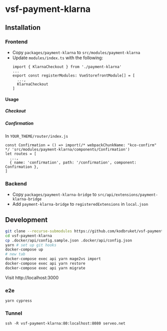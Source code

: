 # vsf-payment-klarna

## Installation

### Frontend

* Copy `packages/payment-klarna` to `src/modules/payment-klarna`
* Update `modules/index.ts` with the following:
  ```
  import { KlarnaCheckout } from './payment-klarna'
  ...
  export const registerModules: VueStorefrontModule[] = [
    ...,
    KlarnaCheckout
  ]
  ```

#### Usage

##### Checkout

##### Confirmation

In `YOUR_THEME/router/index.js`

```
const Confirmation = () => import(/* webpackChunkName: "kco-confirm" */ 'src/modules/payment-klarna/components/Confirmation')
let routes = [
  ...,
  { name: 'confirmation', path: '/confirmation', component: Confirmation },
]
```

### Backend

* Copy `packages/payment-klarna-bridge` to `src/api/extensions/payment-klarna-bridge`
* Add `payment-klarna-bridge` to `registeredExtensions` in `local.json`

## Development

```sh
git clone --recurse-submodules https://github.com/kodbruket/vsf-payment-klarna
cd vsf-payment-klarna
cp .docker/api/config.sample.json .docker/api/config.json
yarn # set up git hooks
docker-compose up
# new tab
docker-compose exec api yarn mage2vs import
docker-compose exec api yarn restore
docker-compose exec api yarn migrate
```

Visit http://localhost:3000

### e2e

`yarn cypress`

### Tunnel

`ssh -R vsf-payment-klarna:80:localhost:8080 serveo.net`
